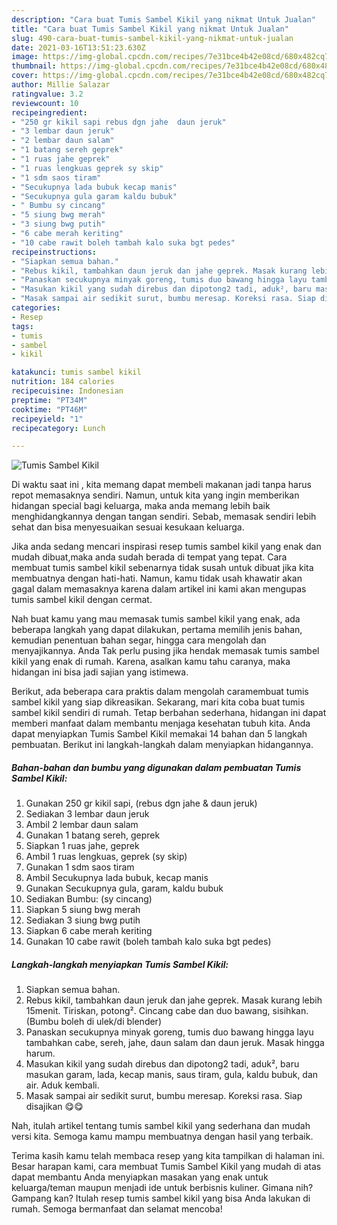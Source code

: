 ```yaml
---
description: "Cara buat Tumis Sambel Kikil yang nikmat Untuk Jualan"
title: "Cara buat Tumis Sambel Kikil yang nikmat Untuk Jualan"
slug: 490-cara-buat-tumis-sambel-kikil-yang-nikmat-untuk-jualan
date: 2021-03-16T13:51:23.630Z
image: https://img-global.cpcdn.com/recipes/7e31bce4b42e08cd/680x482cq70/tumis-sambel-kikil-foto-resep-utama.jpg
thumbnail: https://img-global.cpcdn.com/recipes/7e31bce4b42e08cd/680x482cq70/tumis-sambel-kikil-foto-resep-utama.jpg
cover: https://img-global.cpcdn.com/recipes/7e31bce4b42e08cd/680x482cq70/tumis-sambel-kikil-foto-resep-utama.jpg
author: Millie Salazar
ratingvalue: 3.2
reviewcount: 10
recipeingredient:
- "250 gr kikil sapi rebus dgn jahe  daun jeruk"
- "3 lembar daun jeruk"
- "2 lembar daun salam"
- "1 batang sereh geprek"
- "1 ruas jahe geprek"
- "1 ruas lengkuas geprek sy skip"
- "1 sdm saos tiram"
- "Secukupnya lada bubuk kecap manis"
- "Secukupnya gula garam kaldu bubuk"
- " Bumbu sy cincang"
- "5 siung bwg merah"
- "3 siung bwg putih"
- "6 cabe merah keriting"
- "10 cabe rawit boleh tambah kalo suka bgt pedes"
recipeinstructions:
- "Siapkan semua bahan."
- "Rebus kikil, tambahkan daun jeruk dan jahe geprek. Masak kurang lebih 15menit. Tiriskan, potong². Cincang cabe dan duo bawang, sisihkan. (Bumbu boleh di ulek/di blender)"
- "Panaskan secukupnya minyak goreng, tumis duo bawang hingga layu tambahkan cabe, sereh, jahe, daun salam dan daun jeruk. Masak hingga harum."
- "Masukan kikil yang sudah direbus dan dipotong2 tadi, aduk², baru masukan garam, lada, kecap manis, saus tiram, gula, kaldu bubuk, dan air. Aduk kembali."
- "Masak sampai air sedikit surut, bumbu meresap. Koreksi rasa. Siap disajikan 😋😋"
categories:
- Resep
tags:
- tumis
- sambel
- kikil

katakunci: tumis sambel kikil 
nutrition: 184 calories
recipecuisine: Indonesian
preptime: "PT34M"
cooktime: "PT46M"
recipeyield: "1"
recipecategory: Lunch

---
```



![Tumis Sambel Kikil](https://img-global.cpcdn.com/recipes/7e31bce4b42e08cd/680x482cq70/tumis-sambel-kikil-foto-resep-utama.jpg)

Di waktu  saat ini , kita memang dapat membeli makanan jadi tanpa harus repot memasaknya sendiri. Namun, untuk kita yang ingin memberikan hidangan special bagi keluarga, maka anda memang lebih baik menghidangkannya dengan tangan sendiri. Sebab, memasak sendiri lebih sehat dan bisa menyesuaikan sesuai kesukaan keluarga.

Jika anda sedang mencari inspirasi resep tumis sambel kikil yang enak dan mudah dibuat,maka anda sudah berada di tempat yang tepat. Cara membuat tumis sambel kikil  sebenarnya tidak susah untuk dibuat jika kita membuatnya dengan hati-hati. Namun, kamu tidak usah khawatir akan gagal dalam memasaknya 
karena dalam artikel ini kami akan mengupas tumis sambel kikil dengan cermat.  



Nah buat kamu yang mau memasak tumis sambel kikil yang enak, ada beberapa langkah yang dapat dilakukan, pertama memilih jenis bahan, kemudian penentuan bahan segar, hingga cara mengolah dan menyajikannya. Anda Tak perlu pusing jika hendak memasak tumis sambel kikil yang enak di rumah. Karena, asalkan kamu  tahu caranya, maka hidangan ini bisa jadi sajian yang istimewa.

Berikut, ada beberapa cara praktis  dalam mengolah caramembuat tumis sambel kikil yang siap dikreasikan. Sekarang, mari kita coba buat tumis sambel kikil sendiri di rumah. Tetap berbahan sederhana, hidangan ini dapat memberi manfaat dalam membantu menjaga kesehatan tubuh kita. Anda dapat menyiapkan Tumis Sambel Kikil memakai 14 bahan dan 5 langkah pembuatan. Berikut ini langkah-langkah dalam menyiapkan hidangannya.

<!--inarticleads1-->

##### Bahan-bahan dan bumbu yang digunakan dalam pembuatan Tumis Sambel Kikil:

1. Gunakan 250 gr kikil sapi, (rebus dgn jahe &amp; daun jeruk)
1. Sediakan 3 lembar daun jeruk
1. Ambil 2 lembar daun salam
1. Gunakan 1 batang sereh, geprek
1. Siapkan 1 ruas jahe, geprek
1. Ambil 1 ruas lengkuas, geprek (sy skip)
1. Gunakan 1 sdm saos tiram
1. Ambil Secukupnya lada bubuk, kecap manis
1. Gunakan Secukupnya gula, garam, kaldu bubuk
1. Sediakan  Bumbu: (sy cincang)
1. Siapkan 5 siung bwg merah
1. Sediakan 3 siung bwg putih
1. Siapkan 6 cabe merah keriting
1. Gunakan 10 cabe rawit (boleh tambah kalo suka bgt pedes)




<!--inarticleads2-->

##### Langkah-langkah menyiapkan Tumis Sambel Kikil:

1. Siapkan semua bahan.
1. Rebus kikil, tambahkan daun jeruk dan jahe geprek. Masak kurang lebih 15menit. Tiriskan, potong². Cincang cabe dan duo bawang, sisihkan. (Bumbu boleh di ulek/di blender)
1. Panaskan secukupnya minyak goreng, tumis duo bawang hingga layu tambahkan cabe, sereh, jahe, daun salam dan daun jeruk. Masak hingga harum.
1. Masukan kikil yang sudah direbus dan dipotong2 tadi, aduk², baru masukan garam, lada, kecap manis, saus tiram, gula, kaldu bubuk, dan air. Aduk kembali.
1. Masak sampai air sedikit surut, bumbu meresap. Koreksi rasa. Siap disajikan 😋😋




Nah, itulah artikel tentang  tumis sambel kikil  yang sederhana dan mudah versi kita. Semoga kamu mampu membuatnya dengan hasil yang terbaik. 

Terima kasih kamu telah membaca resep yang kita tampilkan di halaman ini. Besar harapan kami, cara membuat  Tumis Sambel Kikil yang mudah di atas dapat membantu Anda menyiapkan masakan yang enak untuk keluarga/teman maupun menjadi ide untuk berbisnis kuliner. Gimana nih? Gampang kan? Itulah resep tumis sambel kikil yang bisa Anda lakukan di rumah. Semoga bermanfaat dan selamat mencoba!

